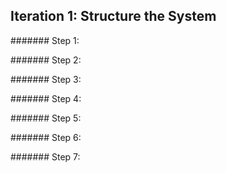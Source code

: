## Iteration 1: Structure the System

####### Step 1:  

####### Step 2:  

####### Step 3:  

####### Step 4:  

####### Step 5:  

####### Step 6:  

####### Step 7:  
